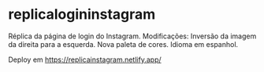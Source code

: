 # replicalogininstagram

Réplica da página de login do Instagram.
Modificações:
Inversão da imagem da direita para a esquerda.
Nova paleta de cores.
Idioma em espanhol.

Deploy em https://replicainstagram.netlify.app/
